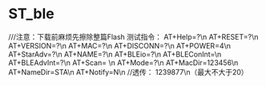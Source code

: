 # ST_ble

///注意：下载前麻烦先擦除整篇Flash
测试指令：
AT+Help=?\n
AT+RESET=?\n
AT+VERSION=?\n
AT+MAC=?\n
AT+DISCONN=?\n
AT+POWER=4\n
AT+StarAdv=?\n
AT+NAME=?\n
AT+BLEio=?\n
AT+BLEConInt=\n
AT+BLEAdvInt=?\n
AT+Scan= \n
AT+Mode=?\n
AT+MacDir=123456\n
AT+NameDir=STA\n
AT+Notify=N\n
//透传：
1239877\n（最大不大于20）
